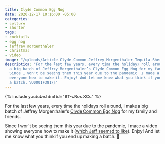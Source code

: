 ```yaml
---
title: Clyde Common Egg Nog
date: 2020-12-17 10:16:00 -05:00
categories:
- culture
- shorter
tags:
- cocktails
- egg nog
- jeffrey morgenthaler
- christmas
- video
image: "/uploads/Article-Clyde-Common-Jeffrey-Morgenthaler-Tequila-Sherry-Egg-Nog-Holiday-Cocktail-Recipe.jpg"
description: "For the last few years, every time the holidays roll around, I make
  a big batch of Jeffrey Morgenthaler’s Clyde Common Egg Nog for my family and friends.
  Since I won’t be seeing them this year due to the pandemic, I made a video showing
  everyone how to make it. Enjoy! And let me know what you think if you end up making
  a batch. \U0001F381\n"
---
```


{% include youtube.html id="9T-cRosrXCc" %}

For the last few years, every time the holidays roll around, I make a big batch of Jeffrey Morgenthaler’s [Clyde Common Egg Nog](https://jeffreymorgenthaler.com/clyde-common-egg-nog/) for my family and friends. 

Since I won’t be seeing them this year due to the pandemic, I made a video showing everyone how to make it ([which Jeff seemed to like](https://twitter.com/jeffmorgen/status/1339346284717645824)). Enjoy! And let me know what you think if you end up making a batch. 🎁